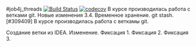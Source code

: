 #job4j_threads
[![Build Status](https://travis-ci.com/AshleySunsine/job4j_threads.svg?branch=master)](https://travis-ci.com/AshleySunsine/job4j_threads)
[![codecov](https://codecov.io/gh/AshleySunsine/job4j_threads/branch/master/graph/badge.svg?token=7YN4NAMMLN)](https://codecov.io/gh/AshleySunsine/job4j_threads)
В курсе производилась работа с ветками git.
Новые изменения 3.4. Временное хранение. git stash. [#309409]
В курсе производилась работа с веткамы git.

Создание ветки из IDEA. Изменение. Фиксация 1. Фиксация 2. Фиксация 3.